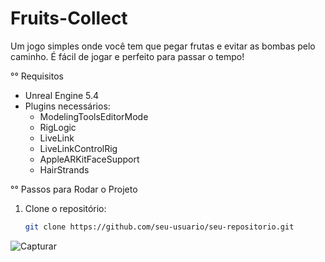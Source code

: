 # Fruits-Collect

 Um jogo simples onde você tem que pegar frutas e evitar as bombas pelo caminho. É fácil de jogar e perfeito para passar o tempo!

°° Requisitos
- Unreal Engine 5.4
- Plugins necessários:
  - ModelingToolsEditorMode
  - RigLogic
  - LiveLink
  - LiveLinkControlRig
  - AppleARKitFaceSupport
  - HairStrands

°° Passos para Rodar o Projeto
1. Clone o repositório:
   ```bash
   git clone https://github.com/seu-usuario/seu-repositorio.git

![Capturar](https://github.com/Lucas-Henrique1/Meu-Jogo-Unreal/assets/84040222/693ec09b-9ada-4f93-bfe1-aca8053d0a2c)

